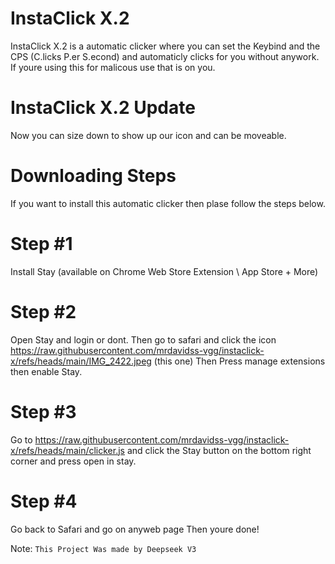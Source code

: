 # InstaClick X.2
InstaClick X.2 is a automatic clicker where you can set the Keybind and the CPS (C.licks P.er S.econd) and automaticly clicks for you without anywork.
If youre using this for malicous use that is on you.

# InstaClick X.2 Update
Now you can size down to show up our icon and can be moveable.

# Downloading Steps
If you want to install this automatic clicker then plase follow the steps below.

# Step #1
Install Stay
(available on Chrome Web Store Extension \ App Store + More)

# Step #2
Open Stay and login or dont. Then go to safari and click the icon https://raw.githubusercontent.com/mrdavidss-vgg/instaclick-x/refs/heads/main/IMG_2422.jpeg (this one) Then Press manage extensions then enable Stay.

# Step #3
Go to https://raw.githubusercontent.com/mrdavidss-vgg/instaclick-x/refs/heads/main/clicker.js and click the Stay button on the bottom right corner and press open in stay.

# Step #4
Go back to Safari and go on anyweb page Then youre done!

Note: ```This Project Was made by Deepseek V3```
